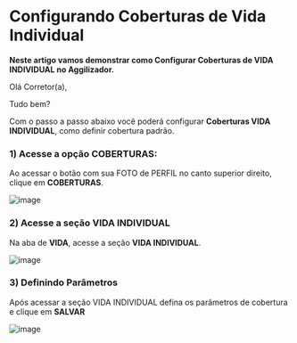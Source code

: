 # Configurando Coberturas de Vida Individual
**Neste artigo vamos demonstrar como Configurar Coberturas de VIDA INDIVIDUAL no Aggilizador.**

Olá Corretor(a),

Tudo bem?

Com o passo a passo abaixo você poderá configurar **Coberturas VIDA INDIVIDUAL**, como definir cobertura padrão.

### 1) Acesse a opção COBERTURAS:

Ao acessar o botão com sua FOTO de PERFIL no canto superior direito, clique em **COBERTURAS**.

![image](https://github.com/user-attachments/assets/a18210ea-2888-4280-be8c-714b25baf7af)

### 2) Acesse a seção VIDA INDIVIDUAL

Na aba de **VIDA**, acesse a seção **VIDA INDIVIDUAL**.

![image](https://github.com/user-attachments/assets/1fe2ff82-1631-4502-94e9-878545014e53)

### 3) Definindo Parâmetros

Após acessar a seção VIDA INDIVIDUAL defina os parâmetros de cobertura e clique em **SALVAR**

![image](https://github.com/user-attachments/assets/585453ee-e7e0-4e55-9ae0-2af9a5e941b6)
